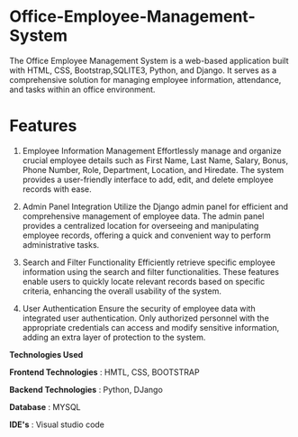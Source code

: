 # Office-Employee-Management-System
The Office Employee Management System is a web-based application built with HTML, CSS, Bootstrap,SQLITE3, Python, and Django. It serves as a comprehensive solution for managing employee information, attendance, and tasks within an office environment.

# Features

1. Employee Information Management
Effortlessly manage and organize crucial employee details such as First Name, Last Name, Salary, Bonus, Phone Number, Role, Department, Location, and Hiredate. The system provides a user-friendly interface to add, edit, and delete employee records with ease.

2. Admin Panel Integration
Utilize the Django admin panel for efficient and comprehensive management of employee data. The admin panel provides a centralized location for overseeing and manipulating employee records, offering a quick and convenient way to perform administrative tasks.

3. Search and Filter Functionality
Efficiently retrieve specific employee information using the search and filter functionalities. These features enable users to quickly locate relevant records based on specific criteria, enhancing the overall usability of the system.

4. User Authentication
Ensure the security of employee data with integrated user authentication. Only authorized personnel with the appropriate credentials can access and modify sensitive information, adding an extra layer of protection to the system.

 **Technologies Used**

   **Frontend Technologies** : HMTL, CSS, BOOTSTRAP

   **Backend Technologies**   : Python, DJango

   **Database**             : MYSQL

   **IDE's**                  : Visual studio code 

